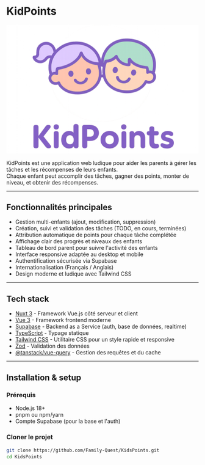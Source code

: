 # KidPoints

![KidPoints Logo](./app/icons/logo.png)

KidPoints est une application web ludique pour aider les parents à gérer les tâches et les récompenses de leurs enfants.  
Chaque enfant peut accomplir des tâches, gagner des points, monter de niveau, et obtenir des récompenses.  

---

## Fonctionnalités principales

- Gestion multi-enfants (ajout, modification, suppression)
- Création, suivi et validation des tâches (TODO, en cours, terminées)
- Attribution automatique de points pour chaque tâche complétée
- Affichage clair des progrès et niveaux des enfants
- Tableau de bord parent pour suivre l'activité des enfants
- Interface responsive adaptée au desktop et mobile
- Authentification sécurisée via Supabase
- Internationalisation (Français / Anglais)
- Design moderne et ludique avec Tailwind CSS

---

## Tech stack

- [Nuxt 3](https://nuxt.com/) - Framework Vue.js côté serveur et client
- [Vue 3](https://vuejs.org/) - Framework frontend moderne
- [Supabase](https://supabase.com/) - Backend as a Service (auth, base de données, realtime)
- [TypeScript](https://www.typescriptlang.org/) - Typage statique
- [Tailwind CSS](https://tailwindcss.com/) - Utilitaire CSS pour un style rapide et responsive
- [Zod](https://github.com/colinhacks/zod) - Validation des données
- [@tanstack/vue-query](https://tanstack.com/query/latest/docs/vue/overview) - Gestion des requêtes et du cache

---

## Installation & setup

### Prérequis

- Node.js 18+
- pnpm ou npm/yarn
- Compte Supabase (pour la base et l'auth)

### Cloner le projet

```bash
git clone https://github.com/Family-Quest/KidsPoints.git
cd KidsPoints
